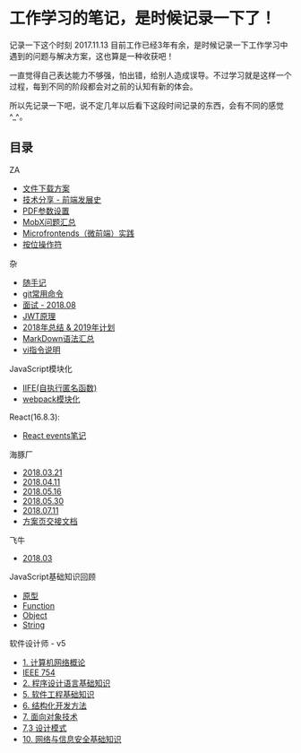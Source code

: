 # 工作学习的笔记，是时候记录一下了！
记录一下这个时刻 2017.11.13 目前工作已经3年有余，是时候记录一下工作学习中遇到的问题与解决方案，这也算是一种收获吧！

一直觉得自己表达能力不够强，怕出错，给别人造成误导。不过学习就是这样一个过程，每到不同的阶段都会对之前的认知有新的体会。

所以先记录一下吧，说不定几年以后看下这段时间记录的东西，会有不同的感觉^_^。

## 目录
ZA
* [文件下载方案](https://github.com/Arweil/notes/issues/8)
* [技术分享 - 前端发展史](https://github.com/Arweil/notes/issues/16)
* [PDF参数设置](https://www.adobe.com/content/dam/acom/en/devnet/acrobat/pdfs/pdf_open_parameters.pdf#page=5&zoom=auto,-169,394)
* [MobX问题汇总](https://github.com/Arweil/notes/issues/17)
* [Microfrontends（微前端）实践](https://github.com/Arweil/notes/issues/32)
* [按位操作符](https://github.com/Arweil/notes/issues/34)

杂
* [随手记](https://github.com/Arweil/notes/issues/11)
* [git常用命令](https://github.com/Arweil/notes/issues/12)
* [面试 - 2018.08](https://github.com/Arweil/notes/issues/9)
* [JWT原理](https://github.com/Arweil/notes/issues/10)
* [2018年总结 & 2019年计划](https://github.com/Arweil/notes/issues/13)
* [MarkDown语法汇总](https://github.com/Arweil/notes/issues/15)
* [vi指令说明](https://github.com/Arweil/notes/issues/39)

JavaScript模块化
* [IIFE(自执行匿名函数)](https://github.com/Arweil/notes/issues/14)
* [webpack模块化](https://github.com/Arweil/notes/issues/18)

React(16.8.3):
* [React events笔记](https://github.com/Arweil/notes/issues/28)

海豚厂
* [2018.03.21](https://github.com/Arweil/notes/issues/2)
* [2018.04.11](https://github.com/Arweil/notes/issues/3)
* [2018.05.16](https://github.com/Arweil/notes/issues/4)
* [2018.05.30](https://github.com/Arweil/notes/issues/5)
* [2018.07.11](https://github.com/Arweil/notes/issues/6)
* [方案页交接文档](https://github.com/Arweil/notes/issues/7)

飞牛
* [2018.03](https://github.com/Arweil/notes/issues/1)

JavaScript基础知识回顾
* [原型](https://github.com/Arweil/notes/issues/25)
* [Function](https://github.com/Arweil/notes/issues/23)
* [Object](https://github.com/Arweil/notes/issues/24)
* [String](https://github.com/Arweil/notes/issues/26)

软件设计师 - v5
* [1. 计算机网络概论](https://github.com/Arweil/notes/issues/29)
* [IEEE 754](https://github.com/Arweil/notes/issues/27)
* [2. 程序设计语言基础知识](https://github.com/Arweil/notes/issues/31)
* [5. 软件工程基础知识](https://github.com/Arweil/notes/issues/37)
* [6. 结构化开发方法](https://github.com/Arweil/notes/issues/38)
* [7. 面向对象技术](https://github.com/Arweil/notes/issues/40)
* [7,3 设计模式](https://github.com/Arweil/notes/issues/41)
* [10. 网络与信息安全基础知识](https://github.com/Arweil/notes/issues/33)

